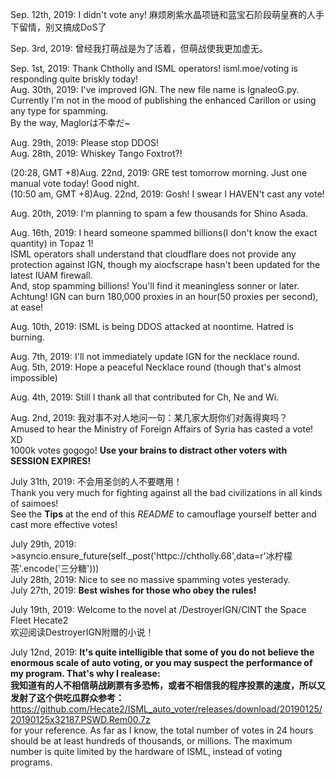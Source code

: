 Sep. 12th, 2019: I didn't vote any! 麻烦刷紫水晶项链和蓝宝石阶段萌皇赛的人手下留情，别又搞成DoS了  
  
Sep. 3rd, 2019: 曾经我打萌战是为了活着，但萌战使我更加虚无。
  
Sep. 1st, 2019: Thank Chtholly and ISML operators! isml.moe/voting is responding quite briskly today!  
Aug. 30th, 2019: I've improved IGN. The new file name is IgnaleoG.py. Currently I'm not in the mood of publishing the enhanced Carillon or using any type for spamming.  
By the way, Maglorは不幸だ~  
  
Aug. 29th, 2019: Please stop DDOS!  
Aug. 28th, 2019: Whiskey Tango Foxtrot?!  
  
(20:28, GMT +8)Aug. 22nd, 2019: GRE test tomorrow morning. Just one manual vote today! Good night.  
(10:50 am, GMT +8)Aug. 22nd, 2019: Gosh! I swear I HAVEN't cast any vote!  
  
Aug. 20th, 2019: I'm planning to spam a few thousands for Shino Asada.  
  
Aug. 16th, 2019: I heard someone spammed billions(I don't know the exact quantity) in Topaz 1!  
ISML operators shall understand that cloudflare does not provide any protection against IGN, though my aiocfscrape hasn't been updated for the latest IUAM firewall.  
And, stop spamming billions! You'll find it meaningless sonner or later.  
Achtung! IGN can burn 180,000 proxies in an hour(50 proxies per second), at ease!
  
Aug. 10th, 2019: ISML is being DDOS attacked at noontime. Hatred is burning.  

Aug. 7th, 2019: I'll not immediately update IGN for the necklace round.  
Aug. 5th, 2019: Hope a peaceful Necklace round (though that's almost impossible)  
  
Aug. 4th, 2019: Still I thank all that contributed for Ch, Ne and Wi.  
  
Aug. 2nd, 2019: 我对事不对人地问一句：某几家大厨你们对轰得爽吗？  
Amused to hear the Ministry of Foreign Affairs of Syria has casted a vote! XD  
1000k votes gogogo! **Use your brains to distract other voters with SESSION EXPIRES!**  
  
July 31th, 2019: 不会用圣剑的人不要瞎用！  
Thank you very much for fighting against all the bad civilizations in all kinds of saimoes!  
See the **Tips** at the end of this *README* to camouflage yourself better and cast more effective votes!  
  
July 29th, 2019: >asyncio.ensure_future(self._post('httpc://chtholly.68',data=r'冰柠檬茶'.encode('三分糖')))  
July 28th, 2019: Nice to see no massive spamming votes yesterady.  
July 27th, 2019: **Best wishes for those who obey the rules!**  
  
July 19th, 2019: Welcome to the novel at /DestroyerIGN/CINT the Space Fleet Hecate2  
欢迎阅读DestroyerIGN附赠的小说！  
  
July 12nd, 2019: **It's quite intelligible that some of you do not believe the enormous scale of auto voting, or you may suspect the performance of my program. That's why I realease:**  
**我知道有的人不相信萌战刷票有多恐怖，或者不相信我的程序投票的速度，所以又发射了这个供吃瓜群众参考：**  
https://github.com/Hecate2/ISML_auto_voter/releases/download/20190125/20190125x32187.PSWD.Rem00.7z  
for your reference. As far as I know, the total number of votes in 24 hours should be at least hundreds of thousands, or millions. The maximum number is quite limited by the hardware of ISML, instead of voting programs.  
  
